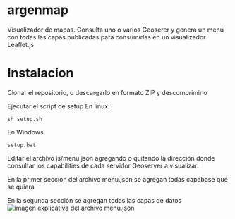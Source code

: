 # argenmap
Visualizador de mapas. Consulta uno o varios Geoserer y genera un menú con todas las capas publicadas para consumirlas en un visualizador Leaflet.js

# Instalacíon
Clonar el repositorio, o descargarlo en formato ZIP y descomprimirlo

Ejecutar el script de setup
En linux:

```sh setup.sh```

En Windows:

```setup.bat```

Editar el archivo js/menu.json agregando o quitando la dirección donde consultar los capabilities de cada servidor Geoserver a visualizar.

En la primer sección del archivo menu.json se agregan todas capabase que se quiera

En la segunda sección se agregan todas las capas de datos
![imagen explicativa del archivo menu.json](doc/img/menu-json-detalle.png)